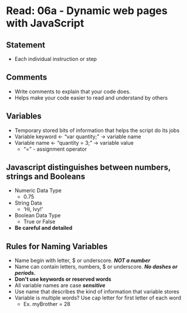 # Read: 06a - Dynamic web pages with JavaScript

## Statement

- Each individual instruction or step

## Comments

- Write comments to explain that your code does.
- Helps make your code easier to read and understand by others

## Variables

- Temporary stored bits of information that helps the script do its jobs
- Variable keyword <- “var quantity;” -> variable name
- Variable name <- “quantity = 3;” -> variable value
    - “=” - assignment operator

## Javascript distinguishes between numbers, strings and Booleans

- Numeric Data Type
    - 0.75
- String Data
    - ‘Hi, Ivy!’
- Boolean Data Type
    - True or False
- **Be careful and detailed**

## Rules for Naming Variables

- Name begin with letter, $ or underscore. ***NOT a number***
- Name can contain letters, numbers, $ or underscore. ***No dashes or periods.***
- **Don't use keywords or reserved words**
- All variable names are case ***sensitive***
- Use name that describes the kind of information that variable stores
- Variable is multiple words? Use cap letter for first letter of each word
    - Ex. myBrother = 28
